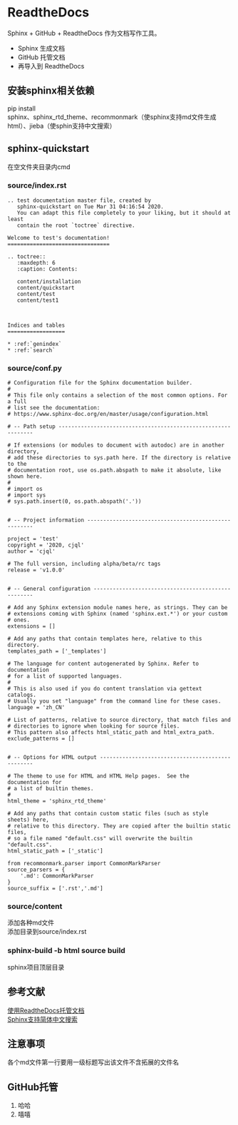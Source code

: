 # ReadtheDocs  
Sphinx + GitHub + ReadtheDocs 作为文档写作工具。  
* Sphinx 生成文档  
* GitHub 托管文档  
* 再导入到 ReadtheDocs  
## 安装sphinx相关依赖  
pip install  
sphinx、sphinx_rtd_theme、recommonmark（使sphinx支持md文件生成html）、jieba（使sphin支持中文搜索）  
## sphinx-quickstart  
在空文件夹目录内cmd  
### source/index.rst  
```  
.. test documentation master file, created by  
   sphinx-quickstart on Tue Mar 31 04:16:54 2020.  
   You can adapt this file completely to your liking, but it should at least  
   contain the root `toctree` directive.  

Welcome to test's documentation!  
================================  

.. toctree::  
   :maxdepth: 6  
   :caption: Contents:  

   content/installation  
   content/quickstart  
   content/test  
   content/test1  



Indices and tables  
==================  

* :ref:`genindex`  
* :ref:`search`  
```  
### source/conf.py  
```  
# Configuration file for the Sphinx documentation builder.  
#  
# This file only contains a selection of the most common options. For a full  
# list see the documentation:  
# https://www.sphinx-doc.org/en/master/usage/configuration.html  

# -- Path setup --------------------------------------------------------------  

# If extensions (or modules to document with autodoc) are in another directory,  
# add these directories to sys.path here. If the directory is relative to the  
# documentation root, use os.path.abspath to make it absolute, like shown here.  
#  
# import os  
# import sys  
# sys.path.insert(0, os.path.abspath('.'))  


# -- Project information -----------------------------------------------------  

project = 'test'  
copyright = '2020, cjql'  
author = 'cjql'  

# The full version, including alpha/beta/rc tags  
release = 'v1.0.0'  


# -- General configuration ---------------------------------------------------  

# Add any Sphinx extension module names here, as strings. They can be  
# extensions coming with Sphinx (named 'sphinx.ext.*') or your custom  
# ones.  
extensions = []  

# Add any paths that contain templates here, relative to this directory.  
templates_path = ['_templates']  

# The language for content autogenerated by Sphinx. Refer to documentation  
# for a list of supported languages.  
#  
# This is also used if you do content translation via gettext catalogs.  
# Usually you set "language" from the command line for these cases.  
language = 'zh_CN'  

# List of patterns, relative to source directory, that match files and  
# directories to ignore when looking for source files.  
# This pattern also affects html_static_path and html_extra_path.  
exclude_patterns = []  


# -- Options for HTML output -------------------------------------------------  

# The theme to use for HTML and HTML Help pages.  See the documentation for  
# a list of builtin themes.  
#  
html_theme = 'sphinx_rtd_theme'  

# Add any paths that contain custom static files (such as style sheets) here,  
# relative to this directory. They are copied after the builtin static files,  
# so a file named "default.css" will overwrite the builtin "default.css".  
html_static_path = ['_static']  

from recommonmark.parser import CommonMarkParser  
source_parsers = {  
    '.md': CommonMarkParser  
}  
source_suffix = ['.rst','.md']  
```  
### source/content  
添加各种md文件  
添加目录到source/index.rst  
### sphinx-build -b html source build  
sphinx项目顶层目录  
## 参考文献  
[使用ReadtheDocs托管文档](https://www.xncoding.com/2017/01/22/fullstack/readthedoc.html)  
[Sphinx支持简体中文搜索](https://www.jianshu.com/p/d99f1b399ddc)  
## 注意事项  
各个md文件第一行要用一级标题写出该文件不含拓展的文件名  
## GitHub托管  

1. 哈哈
2. 嘻嘻